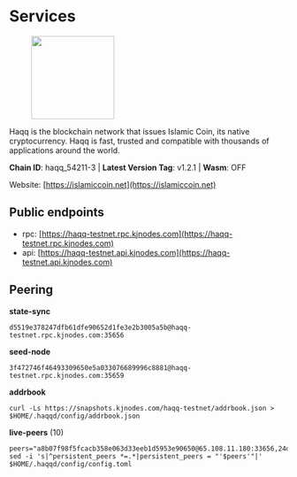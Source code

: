 # Services

<figure><img src="https://raw.githubusercontent.com/kj89/testnet_manuals/main/pingpub/logos/haqq.png" width="150" alt=""><figcaption></figcaption></figure>

Haqq is the blockchain network that issues Islamic Coin,  its native cryptocurrency. Haqq is fast, trusted and  compatible with thousands of applications around the world.

**Chain ID**: haqq_54211-3 | **Latest Version Tag**: v1.2.1 | **Wasm**: OFF

Website: [https://islamiccoin.net](https://islamiccoin.net)


## Public endpoints

* rpc: [https://haqq-testnet.rpc.kjnodes.com](https://haqq-testnet.rpc.kjnodes.com)
* api: [https://haqq-testnet.api.kjnodes.com](https://haqq-testnet.api.kjnodes.com)

## Peering

**state-sync**

```
d5519e378247dfb61dfe90652d1fe3e2b3005a5b@haqq-testnet.rpc.kjnodes.com:35656
```

**seed-node**

```
3f472746f46493309650e5a033076689996c8881@haqq-testnet.rpc.kjnodes.com:35659
```

**addrbook**
```
curl -Ls https://snapshots.kjnodes.com/haqq-testnet/addrbook.json > $HOME/.haqqd/config/addrbook.json
```

**live-peers** (10)
```
peers="a8b07f98f5fcacb358e063d33eeb1d5953e90650@65.108.11.180:33656,24da98830276fb0b4fc209cfcaf0cc3a287e1bdd@135.181.222.179:26656,f4442b1ed7f64504f44ed85c89e38cfb2b19ef91@65.108.77.250:26641,562a589b82682f695344bc4a9d7a2fcb5a5a4d80@65.21.60.82:26656,88f134e7caad68e01554f4d648069c443a21fd4c@135.181.35.46:36656,d5519e378247dfb61dfe90652d1fe3e2b3005a5b@65.109.68.190:35656,849d98423e3f757233bef91d7b80937329d7684f@162.19.131.173:26656,001eb7a3a03dc11539541737262c4ddc84dec283@91.195.101.98:26656,ec8a285e36888bd3134266b8ba668b48c327e6bf@142.132.202.50:36656,7f2828e3910a4b165a65e5bfb2465c1e809bad3b@65.108.48.182:26656"
sed -i 's|^persistent_peers *=.*|persistent_peers = "'$peers'"|' $HOME/.haqqd/config/config.toml
```
